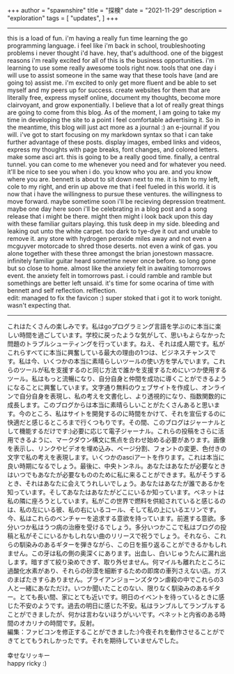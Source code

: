 +++
author = "spawnshire"
title = "探検"
date = "2021-11-29"
description = "exploration"
tags = [
    "updates",
]
+++
***
this is a load of fun. i'm having a really fun time learning the go programming language. i feel like i'm back in school, troubleshooting problems i never thought i'd have. hey, that's adulthood. one of the biggest reasons i'm really excited for all of this is the business opportunities. i'm learning to use some really awesome tools right now. tools that one day i will use to assist someone in the same way that these tools have (and are going to) assist me. i'm excited to only get more fluent and be able to set myself and my peers up for success. create websites for them that are literally free, express myself online, document my thoughts, become more clairvoyant, and grow exponentially. I believe that a lot of really great things are going to come from this blog. As of the moment, I am going to take my time in developing the site to a point i feel comfortable advertising it. So in the meantime, this blog will just act more as a journal :) an e-journal if you will. i've got to start focusing on my markdown syntax so that i can take further advantage of these posts. display images, embed links and videos, express my thoughts with page breaks, font changes, and colored letters. make some asci art. this is going to be a really good time. finally, a central tunnel. you can come to me whenever you need and for whatever you need. it'll be nice to see you when i do. you know who you are. and you know where you are. bennett is about to sit down next to me. it is him to my left, cole to my right, and erin up above me that i feel fueled in this world. it is now that i have the willingness to pursue these ventures. the willingness to move forward. maybe sometime soon i'll be recieving depression treatment. maybe one day here soon i'll be celebrating in a blog post and a song release that i might be there. might then might i look back upon this day with these familiar guitars playing. this tusk deep in my side. bleeding and leaking out unto the white carpet. too dark to tye-dye it out and unable to remove it. any store with hydrogen peroxide miles away and not even a mcguyver motorcade to shred those deserts. not even a wink of gas. you alone together with these three amongst the brian jonestown massacre. infinitely familiar guitar heard sometime never once before. so long gone but so close to home. almost like the anxiety felt in awaiting tomorrows event. the anxiety felt in tomorrows past. i could ramble and ramble but somethings are better left unsaid. it's time for some ocarina of time with bennett and self reflection. relflection.  
edit: managed to fix the favicon :) super stoked that i got it to work tonight. wasn't expecting that.
***
これはたくさんの楽しみです。私はgoプログラミング言語を学ぶのに本当に楽しい時間を過ごしています。学校に戻ったような気がして、思いもよらなかった問題のトラブルシューティングを行っています。ねえ、それは成人期です。私がこれらすべてに本当に興奮している最大の理由の1つは、ビジネスチャンスです。私は今、いくつかの本当に素晴らしいツールの使い方を学んでいます。これらのツールが私を支援するのと同じ方法で誰かを支援するためにいつか使用するツール。私はもっ​​と流暢になり、自分自身と仲間を成功に導くことができるようになることに興奮しています。文字通り無料のウェブサイトを作成し、オンラインで自分自身を表現し、私の考えを文書化し、より透視的になり、指数関数的に成長します。このブログからは本当に素晴らしいことがたくさんあると思います。今のところ、私はサイトを開発するのに時間をかけて、それを宣伝するのに快適だと感じるところまで行くつもりです。その間、このブログはジャーナルとして機能するだけです:)必要に応じて電子ジャーナル。これらの投稿をさらに活用できるように、マークダウン構文に焦点を合わせ始める必要があります。画像を表示し、リンクやビデオを埋め込み、ページ分割、フォントの変更、色付きの文字で私の考えを表現します。いくつかのasciアートを作ります。これは本当に良い時期になるでしょう。最後に、中央トンネル。あなたはあなたが必要なときはいつでもあなたが必要なもののために私に来ることができます。私がそうするとき、それはあなたに会えてうれしいでしょう。あなたはあなたが誰であるかを知っています。そしてあなたはあなたがどこにいるか知っています。ベネットは私の隣に座ろうとしています。私がこの世界で燃料を供給されていると感じるのは、私の左にいる彼、私の右にいるコール、そして私の上にいるエリンです。今、私はこれらのベンチャーを追求する意欲を持っています。前進する意欲。多分いつか私はうつ病の治療を受けるでしょう。多分いつかここで私はブログの投稿と私がそこにいるかもしれない曲のリリースで祝うでしょう。それなら、これらの馴染みのあるギターを弾きながら、この日を振り返ることができるかもしれません。この牙は私の側の奥深くにあります。出血し、白いじゅうたんに漏れ出します。暗すぎて絞り染めできず、取り外せません。何マイルも離れたところに過酸化水素があり、それらの砂漠を細断するための即席の車列さえない店。ガスのまばたきすらありません。ブライアンジョーンズタウン虐殺の中でこれらの3人と一緒にあなただけ。いつか聞いたことのない、限りなく馴染みのあるギター。とても長い間、家にとても近いです。明日のイベントを待っているときに感じた不安のようです。過去の明日に感じた不安。私はランブルしてランブルすることができましたが、何かは言わないほうがいいです。ベネットと内省のある時間のオカリナの時間です。反射。  
編集：ファビコンを修正することができました:)今夜それを動作させることができてとてもうれしかったです。それを期待していませんでした。


幸せなリッキー  
happy ricky :)